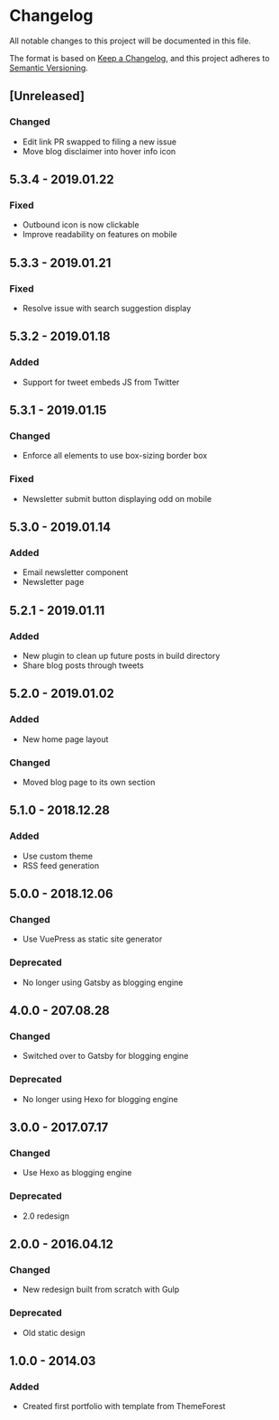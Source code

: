# Changelog
All notable changes to this project will be documented in this file.

The format is based on [Keep a Changelog](https://keepachangelog.com/en/1.0.0/),
and this project adheres to [Semantic Versioning](https://semver.org/spec/v2.0.0.html).

## [Unreleased]
### Changed
- Edit link PR swapped to filing a new issue
- Move blog disclaimer into hover info icon

## 5.3.4 - 2019.01.22
### Fixed
- Outbound icon is now clickable
- Improve readability on features on mobile

## 5.3.3 - 2019.01.21
### Fixed
- Resolve issue with search suggestion display

## 5.3.2 - 2019.01.18
### Added
- Support for tweet embeds JS from Twitter

## 5.3.1 - 2019.01.15
### Changed
- Enforce all elements to use box-sizing border box

### Fixed
- Newsletter submit button displaying odd on mobile

## 5.3.0 - 2019.01.14
### Added
- Email newsletter component
- Newsletter page

## 5.2.1 - 2019.01.11
### Added
- New plugin to clean up future posts in build directory 
- Share blog posts through tweets

## 5.2.0 - 2019.01.02
### Added
- New home page layout

### Changed
- Moved blog page to its own section

## 5.1.0 - 2018.12.28
### Added
- Use custom theme
- RSS feed generation

## 5.0.0 - 2018.12.06
### Changed
- Use VuePress as static site generator

### Deprecated
- No longer using Gatsby as blogging engine

## 4.0.0 - 207.08.28

### Changed
- Switched over to Gatsby for blogging engine

### Deprecated
- No longer using Hexo for blogging engine

## 3.0.0 - 2017.07.17
### Changed
- Use Hexo as blogging engine

### Deprecated
- 2.0 redesign

## 2.0.0 - 2016.04.12
### Changed
- New redesign built from scratch with Gulp

### Deprecated
- Old static design

## 1.0.0 - 2014.03
### Added
- Created first portfolio with template from ThemeForest

